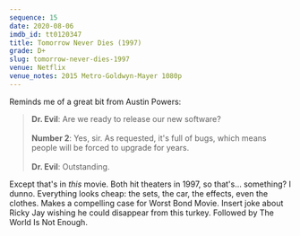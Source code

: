 ```yaml
---
sequence: 15
date: 2020-08-06
imdb_id: tt0120347
title: Tomorrow Never Dies (1997)
grade: D+
slug: tomorrow-never-dies-1997
venue: Netflix
venue_notes: 2015 Metro-Goldwyn-Mayer 1080p
---
```


Reminds me of a great bit from Austin Powers:

> **Dr. Evil**: Are we ready to release our new software?
> \
> \
> **Number 2**: Yes, sir. As requested, it's full of bugs, which means people will be forced to upgrade for years.
> \
> \
> **Dr. Evil**: Outstanding.

Except that's in _this_ movie. Both hit theaters in 1997, so that's… something? I dunno. Everything looks cheap: the sets, the car, the effects, even the clothes. <span data-snippet>Makes a compelling case for Worst Bond Movie.</span> Insert joke about Ricky Jay wishing he could disappear from this turkey. Followed by <span data-imdb-id="tt0143145">The World Is Not Enough</span>.
